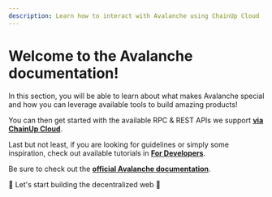 ```yaml
---
description: Learn how to interact with Avalanche using ChainUp Cloud
---
```


# Welcome to the Avalanche documentation!

In this section, you will be able to learn about what makes Avalanche special and how you can leverage available tools to build amazing products!

You can then get started with the available RPC & REST APIs we support [**via ChainUp Cloud**](https://app.chainupcloud.com/login).

Last but not least, if you are looking for guidelines or simply some inspiration, check out available tutorials in [**For Developers**](../../introduction/for-developers/use-blockchain-api.md).

Be sure to check out the [**official Avalanche documentation**](https://docs.avax.network/).

🚀 Let's start building the decentralized web 🚀
